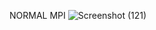 NORMAL MPI
![Screenshot (121)](https://github.com/TessellatedIRL/RayTracingADV/assets/90257847/c22601ee-0909-4081-a3fb-ddc5644d0b53)
